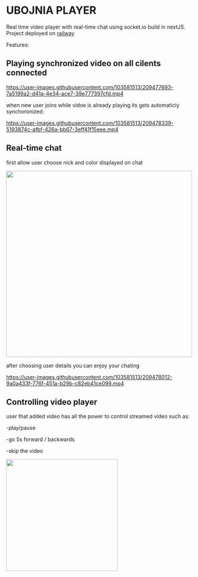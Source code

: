 # UBOJNIA PLAYER

Real time video player with real-time chat using socket.io build in nextJS.
Project deployed on [railway](https://railway.app)

Features: 

## Playing synchronized video on all cilents connected

https://user-images.githubusercontent.com/103581513/209477693-7a5199a2-d41a-4e34-ace7-39e777397cfd.mp4

when new user joins while vidoe is already playing its gets automaticly synchoronized:



https://user-images.githubusercontent.com/103581513/209478339-5193874c-afbf-426a-bb67-3eff41f15eee.mp4



## Real-time chat 

first allow user choose nick and color displayed on chat

<img src='https://user-images.githubusercontent.com/103581513/209477749-0c5559bc-67a2-45b0-85e8-6c474e2a0b6e.png' width='500' />

after choosing user details you can enjoy your chating

https://user-images.githubusercontent.com/103581513/209478012-9a0a433f-776f-451a-b29b-c82eb41ce099.mp4

## Controlling video player

user that added video has all the power to control streamed video such as:

 -play/pause
 
 -go 5s forward / backwards
 
 -skip the video
 
 <img src='https://user-images.githubusercontent.com/103581513/209478127-5a470f42-1920-4cd4-8aba-d803244d704e.png' width='300' />






